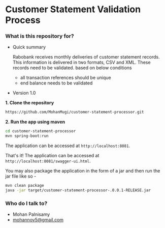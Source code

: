 # Customer Statement Validation Process #

### What is this repository for? ###

* Quick summary

  Rabobank receives monthly deliveries of customer statement records. This information is delivered in two formats, CSV and XML. These records need to be validated. based on below conditions
  
     * all transaction references should be unique
     * end balance needs to be validated 

* Version 1.0


**1. Clone the repository** 

```bash
https://github.com/MohanMugi/customer-statement-processor.git
```

**2. Run the app using maven**

```bash
cd customer-statement-processor
mvn spring-boot:run
```

The application can be accessed at `http://localhost:8081`.

That's it! The application can be accessed at `http://localhost:8081/swagger-ui.html`.

You may also package the application in the form of a jar and then run the jar file like so -

```bash
mvn clean package
java -jar target/customer-statement-processor-.0.0.1-RELEASE.jar
```

### Who do I talk to? ###

* Mohan Palnisamy
* mohannov5@gmail.com